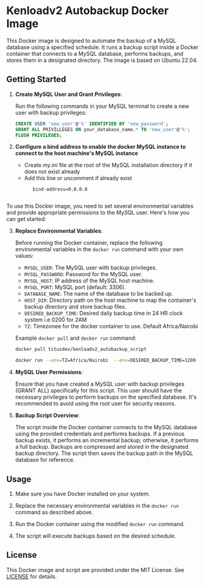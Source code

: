# Kenloadv2 Autobackup Docker Image

This Docker image is designed to automate the backup of a MySQL database using a specified schedule. It runs a backup script inside a Docker container that connects to a MySQL database, performs backups, and stores them in a designated directory. The image is based on Ubuntu 22.04.

## Getting Started

1. **Create MySQL User and Grant Privileges**:

    Run the following commands in your MySQL terminal to create a new user with backup privileges:

    ```sql
    CREATE USER 'new_user'@'%' IDENTIFIED BY 'new_password';
    GRANT ALL PRIVILLEGES ON your_database_name.* TO 'new_user'@'%';
    FLUSH PRIVILEGES;
    ```
2. **Configure a bind address to enable the docker MySQL instance to connect to the host machine's MySQL instance**
   -  Create *my.ini* file at the root of the MySQL installation directory if it does not exist already
   - Add this line or uncomment if already exist
     ```code
        bind-address=0.0.0.0
    ```

To use this Docker image, you need to set several environmental variables and provide appropriate permissions to the MySQL user. Here's how you can get started:

3. **Replace Environmental Variables**:

    Before running the Docker container, replace the following environmental variables in the `docker run` command with your own values:

    - `MYSQL_USER`: The MySQL user with backup privileges.
    - `MYSQL_PASSWORD`: Password for the MySQL user.
    - `MYSQL_HOST`: IP address of the MySQL host machine.
    - `MYSQL_PORT`: MySQL port (default: 3306).
    - `DATABASE_NAME`: The name of the database to be backed up.
    - `HOST_DIR`: Directory path on the host machine to map the container's backup directory and store backup files.
    - `DESIRED_BACKUP_TIME`: Desired daily backup time in 24 HR clock system i.e 0200 for 2AM
    - `TZ`: Timezonee for the docker container to use. Default Africa/Nairobi

    Example `docker pull` and `docker run` command:

     ```sh
    docker pull titusdev/kenloadv2_autobackup_script
     ````

    ```sh
    docker run --env=TZ=Africa/Nairobi  --env=DESIRED_BACKUP_TIME=1209 --env=MYSQL_USER=<your_mysql_user>  --env=MYSQL_PASSWORD=<your_mysql_password> --env=MYSQL_HOST=<your_mysql_host_ip> --env=MYSQL_PORT=3306 --env=DATABASE_NAME=<your_database_name> --env=BACKUP_DIR=/app/backups --env=HOST_DIR=<your_host_backup_directory>  --volume=<your_host_backup_directory>:/app/backups -d titusdev/kenloadv2_autobackup_script
    ```

4. **MySQL User Permissions**:

    Ensure that you have created a MySQL user with backup privileges (GRANT ALL) specifically for this script. This user should have the necessary privileges to perform backups on the specified database. It's recommended to avoid using the root user for security reasons.

5. **Backup Script Overview**:

    The script inside the Docker container connects to the MySQL database using the provided credentials and performs backups. If a previous backup exists, it performs an incremental backup; otherwise, it performs a full backup. Backups are compressed and stored in the designated backup directory. The script then saves the backup path in the MySQL database for reference.

## Usage

1. Make sure you have Docker installed on your system.

2. Replace the necessary environmental variables in the `docker run` command as described above.

3. Run the Docker container using the modified `docker run` command.

4. The script will execute backups based on the desired schedule.

## License

This Docker image and script are provided under the MIT License. See [LICENSE](./LICENSE) for details.

